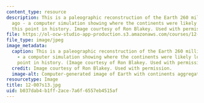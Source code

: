 ```yaml
---
content_type: resource
description: This is a paleographic reconstruction of the Earth 260 million years
  ago - a computer simulation showing where the continents were likely located at
  this point in history. Image courtesy of Ron Blakey. Used with permission.
file: https://ol-ocw-studio-app-production.s3.amazonaws.com/courses/12-007-geobiology-spring-2013/b037dab4b1ff2ace7a6f6557eb4515af_12-007s13.jpg
file_type: image/jpeg
image_metadata:
  caption: This is a paleographic reconstruction of the Earth 260 million years ago
    - a computer simulation showing where the continents were likely located at this
    point in history. (Image courtesy of Ron Blakey. Used with permission.)
  credit: Image courtesy of Ron Blakey. Used with permission.
  image-alt: Computer-generated image of Earth with continents aggregated together.
resourcetype: Image
title: 12-007s13.jpg
uid: b037dab4-b1ff-2ace-7a6f-6557eb4515af
---
```

